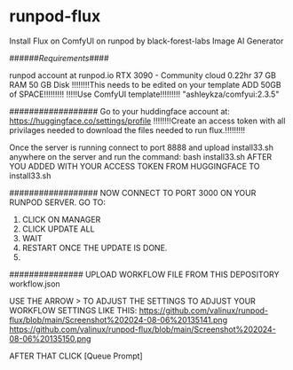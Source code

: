 # runpod-flux
Install Flux on ComfyUI on runpod by black-forest-labs Image AI Generator 

######_Requirements_####

runpod account at runpod.io 
RTX 3090 - Community cloud 0.22hr
37 GB RAM
50 GB Disk !!!!!!!!This needs to be edited on your template ADD 50GB of SPACE!!!!!!!!!
!!!!!Use ComfyUI template!!!!!!!!! "ashleykza/comfyui:2.3.5"


##################
Go to your huddingface account at:
https://huggingface.co/settings/profile
!!!!!!!!Create an access token with all privilages needed to download the files needed to run flux.!!!!!!!!!

Once the server is running connect to port 8888 and upload install33.sh anywhere on the server and run the command: bash install33.sh AFTER YOU ADDED WITH YOUR ACCESS TOKEN FROM HUGGINGFACE TO install33.sh

##################
NOW CONNECT TO PORT 3000 ON YOUR RUNPOD SERVER.
GO TO:

1. CLICK ON MANAGER
2. CLICK UPDATE ALL
3. WAIT
4. RESTART ONCE THE UPDATE IS DONE.
5. 
###############
UPLOAD WORKFLOW FILE FROM THIS DEPOSITORY 
workflow.json

USE THE ARROW > TO ADJUST THE SETTINGS
TO ADJUST YOUR WORKFLOW SETTINGS LIKE THIS:
https://github.com/valinux/runpod-flux/blob/main/Screenshot%202024-08-06%20135141.png
https://github.com/valinux/runpod-flux/blob/main/Screenshot%202024-08-06%20135150.png


AFTER THAT CLICK [Queue Prompt]

